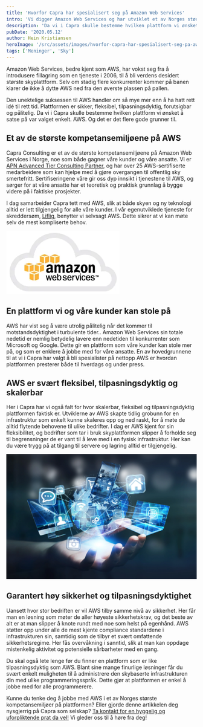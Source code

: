 ```yaml
---
title: 'Hvorfor Capra har spesialisert seg på Amazon Web Services'
intro: 'Vi digger Amazon Web Services og har utviklet et av Norges største kompetansemiljø på skyplattformen. Med så mange gode alternativer, lurer kanskje mange på hvorfor vi har valgt AWS. Det er det flere grunner til!'
description: 'Da vi i Capra skulle bestemme hvilken plattform vi ønsket å satse på var valget enkelt. AWS. Og det er det flere gode grunner til. Les de her >>'
pubDate: '2020.05.12'
author: Hein Kristiansen
heroImage: '/src/assets/images/hvorfor-capra-har-spesialisert-seg-pa-aws/hero.webp'
tags: ['Meninger', 'Sky']
---
```


Amazon Web Services, bedre kjent som AWS, har vokst seg fra å introdusere fillagring som en tjeneste i 2006, til å bli verdens desidert største skyplattform. Selv om stadig flere konkurrenter kommer på banen klarer de ikke å dytte AWS ned fra den øverste plassen på pallen.

Den unektelige suksessen til AWS handler om så mye mer enn å ha hatt rett idé til rett tid. Plattformen er sikker, fleksibel, tilpasningsdyktig, forutsigbar og pålitelig. Da vi i Capra skulle bestemme hvilken plattform vi ønsket å satse på var valget enkelt. AWS. Og det er det flere gode grunner til.

## Et av de største kompetansemiljøene på AWS

Capra Consulting er et av de største kompetansemiljøene på Amazon Web Services i Norge, noe som både gagner våre kunder og våre ansatte. Vi er [APN Advanced Tier Consulting Partner](https://aws.amazon.com/partners/find/partnerdetails/?n=Capra%20Consulting%20AS&id=0010L00001oc2DGQAY), og har over 25 AWS-sertifiserte medarbeidere som kan hjelpe med å gjøre overgangen til offentlig sky smertefritt. Sertifiseringene våre gir oss dyp innsikt i tjenestene til AWS, og sørger for at våre ansatte har et teoretisk og praktisk grunnlag å bygge videre på i faktiske prosjekter.


I dag samarbeider Capra tett med AWS, slik at både skyen og ny teknologi alltid er lett tilgjengelig for alle våre kunder. I vår egenutviklede tjeneste for skreddersøm, [Liflig](https://www.liflig.no/), benytter vi selvsagt AWS. Dette sikrer at vi kan møte selv de mest kompliserte behov.

![AWS logo](../../assets/images/hvorfor-capra-har-spesialisert-seg-pa-aws/aws.webp)

## En plattform vi og våre kunder kan stole på

AWS har vist seg å være utrolig pålitelig når det kommer til motstandsdyktighet i turbulente tider.. Amazon Web Services sin totale nedetid er nemlig betydelig lavere enn nedetiden til konkurrenter som Microsoft og Google. Dette gir en plattform som våre kunder kan stole mer på, og som er enklere å jobbe med for våre ansatte. En av hovedgrunnene til at vi i Capra har valgt å bli spesialister på nettopp AWS er hvordan plattformen presterer både til hverdags og under press.

## AWS er svært fleksibel, tilpasningsdyktig og skalerbar

Her i Capra har vi også falt for hvor skalerbar, fleksibel og tilpasningsdyktig plattformen faktisk er. Utviklerne av AWS skapte tidlig grobunn for en infrastruktur som enkelt kunne skaleres opp og ned raskt, for å møte de alltid flytende behovene til ulike bedrifter. I dag er AWS kjent for sin fleksibilitet, og bedrifter som tar i bruk skyplattformen slipper å forholde seg til begrensninger de er vant til å leve med i en fysisk infrastruktur. Her kan du være trygg på at tilgang til servere og lagring alltid er tilgjengelig.

![Teknologi illustrasjon](../../assets/images/hvorfor-capra-har-spesialisert-seg-pa-aws/tech.webp)

## Garantert høy sikkerhet og tilpasningsdyktighet

Uansett hvor stor bedriften er vil AWS tilby samme nivå av sikkerhet. Her får man en løsning som møter de aller høyeste sikkerhetskrav, og det beste av alt er at man slipper å knote rundt med noe som helst på egenhånd. AWS støtter opp under alle de mest kjente compliance standardene i infrastrukturen sin, samtidig som de tilbyr et svært omfattende sikkerhetsregime. Her fås overvåkning i sanntid, slik at man kan oppdage mistenkelig aktivitet og potensielle sårbarheter med en gang.

Du skal også lete lenge før du finner en plattform som er like tilpasningsdyktig som AWS. Blant sine mange finurlige løsninger får du svært enkelt muligheten til å administrere den skybaserte infrastrukturen din med ulike programmeringsspråk. Dette gjør at plattformen  er enkel å jobbe med for alle programmerere.

Kunne du tenke deg å jobbe med AWS i et av Norges største kompetansemiljøer på plattformen? Eller gjorde denne artikkelen deg nysgjerrig på Capra som selskap? [Ta kontakt for en hyggelig og uforpliktende prat da vel!](https://www.capraconsulting.no/kontakt-oss) Vi gleder oss til å høre fra deg!